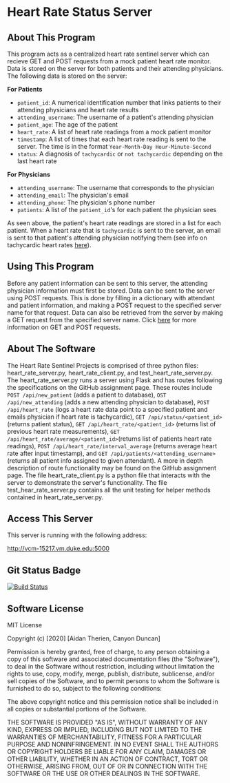 # Heart Rate Status Server

## About This Program
This program acts as a centralized heart rate sentinel server which can recieve GET and POST requests from a mock patient heart rate monitor. Data is stored on the server for both patients and their attending physicians. The following data is stored on the server: 

**For Patients**
* `patient_id`: A numerical identification number that links patients to their attending physicians and heart rate results
* `attending_username`: The username of a patient's attending physician
* `patient_age`: The age of the patient
* `heart_rate`: A list of heart rate readings from a mock patient monitor
* `timestamp`: A list of times that each heart rate reading is sent to the server. The time is in the format `Year-Month-Day Hour-Minute-Second`
* `status`: A diagnosis of `tachycardic` or `not tachycardic` depending on the last heart rate

**For Physicians**
* `attending_username`: The username that corresponds to the physician
* `attending_email`: The physician's email
* `attending_phone`: The physician's phone number
* `patients`: A list of the `patient_id`'s for each patient the physician sees

As seen above, the patient's heart rate readings are stored in a list for each patient. When a heart rate that is `tachycardic` is sent to the server, an email is sent to that patient's attending physician notifying them (see info on tachycardic heart rates [here](https://en.wikipedia.org/wiki/Tachycardia)). 
## Using This Program
Before any patient information can be sent to this server, the attending physician information must first be stored. Data can be sent to the server using POST requests. This is done by filling in a dictionary with attendant and patient information, and making a POST request to the specified server name for that request. Data can also be retrieved from the server by making a GET request from the specified server name. Click [here](https://github.com/dward2/BME547/blob/master/Lectures/apis_webservices_requests.md) for more information on GET and POST requests.
## About The Software
The Heart Rate Sentinel Projects is comprised of three python files: heart_rate_server.py, heart_rate_client.py,
and test_heart_rate_server.py. The heart_rate_server.py runs a server using Flask and has routes following the 
specifications on the GitHub assignment page. These routes include `POST /api/new_patient` (adds a patient to database), `OST /api/new_attending` (adds a new attending physician to database), `POST /api/heart_rate` (logs a heart rate data point to a specified patient and emails physician if heart rate is tachycardic), `GET /api/status/<patient_id>` (returns patient status), `GET /api/heart_rate/<patient_id>` (returns list of previous heart rate measurements), `GET /api/heart_rate/average/<patient_id>`(returns list of patients heart rate readings), `POST /api/heart_rate/interval_average` (returns average heart rate after input timestamp), and `GET /api/patients/<attending_username>` (returns all patient info assigned to given attendant). A more in depth description of route functionality may be found on the GitHub assignment page. The file heart_rate_client.py is a python file that interacts with the server to demonstrate the server's functionality. The file test_hear_rate_server.py contains all the unit testing for helper methods contained in heart_rate_server.py.

## Access This Server
This server is running with the following address:

http://vcm-15217.vm.duke.edu:5000
## Git Status Badge

[![Build Status](https://travis-ci.com/BME547-Summer2020/ecg-analysis-aidan-therien.svg?token=6j6N9bHqFuR9ZZmizj44&branch=master)](https://travis-ci.com/BME547-Summer2020/ecg-analysis-aidan-therien)

## Software License

MIT License

Copyright (c) [2020] [Aidan Therien, Canyon Duncan]

Permission is hereby granted, free of charge, to any person obtaining a copy
of this software and associated documentation files (the "Software"), to deal
in the Software without restriction, including without limitation the rights
to use, copy, modify, merge, publish, distribute, sublicense, and/or sell
copies of the Software, and to permit persons to whom the Software is
furnished to do so, subject to the following conditions:

The above copyright notice and this permission notice shall be included in all
copies or substantial portions of the Software.

THE SOFTWARE IS PROVIDED "AS IS", WITHOUT WARRANTY OF ANY KIND, EXPRESS OR
IMPLIED, INCLUDING BUT NOT LIMITED TO THE WARRANTIES OF MERCHANTABILITY,
FITNESS FOR A PARTICULAR PURPOSE AND NONINFRINGEMENT. IN NO EVENT SHALL THE
AUTHORS OR COPYRIGHT HOLDERS BE LIABLE FOR ANY CLAIM, DAMAGES OR OTHER
LIABILITY, WHETHER IN AN ACTION OF CONTRACT, TORT OR OTHERWISE, ARISING FROM,
OUT OF OR IN CONNECTION WITH THE SOFTWARE OR THE USE OR OTHER DEALINGS IN THE
SOFTWARE.
